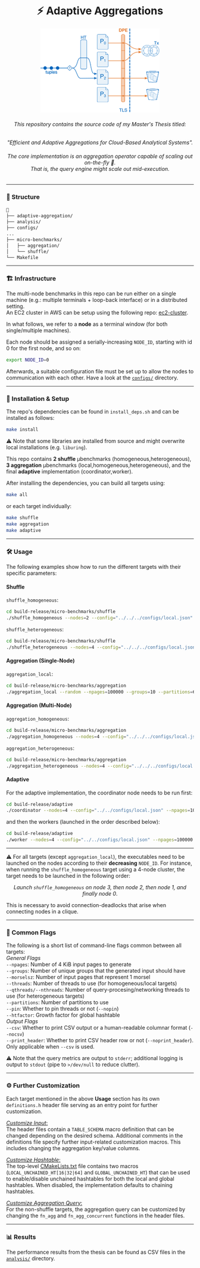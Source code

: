 <div align="center">
<h1> ⚡ Adaptive Aggregations </h1>

<img src="dpe.png" alt="" width="320"/>

<h6>
This repository contains the source code of my Master's Thesis titled:
</h6>
<div align="center">
<i>"Efficient and Adaptive Aggregations for Cloud-Based Analytical Systems".</i>
</div>

<h6>
The core implementation is an aggregation operator capable of scaling out <i>on-the-fly 🪽</i>.
<br>
That is, the query engine might scale out <i>mid-execution</i>.
</h6>
</div>

---

### 📁 Structure

```
📂
├── adaptive-aggregation/
├── analysis/
├── configs/
...
├── micro-benchmarks/
│   ├── aggregation/
│   └── shuffle/
└── Makefile
```

---
### 🏗️ Infrastructure

The multi-node benchmarks in this repo can be run either on a single machine (e.g.: multiple terminals + loop-back interface) or in a distributed setting.
<br>
An EC2 cluster in AWS can be setup using the following repo: [ec2-cluster](https://github.com/abdelrahman-0/ec2-cluster).  

In what follows, we refer to a <b>node</b> as a terminal window (for both single/multiple machines).

Each node should be assigned a serially-increasing <code>NODE_ID</code>, starting with id 0 for the first node, and so on:
```bash
export NODE_ID=0
```

Afterwards, a suitable configuration file must be set up to allow the nodes to communication with each other.
Have a look at the <code>[configs/](https://github.com/abdelrahman-0/adaptive-aggregations/tree/master/configs)</code> directory.


---

### 🔧 Installation & Setup

The repo's dependencies can be found in <code>install_deps.sh</code> and can be installed as follows: 
```bash
make install
```

⚠️ Note that some libraries are installed from source and might overwrite local installations (e.g. <code>liburing</code>).

This repo contains <b>2 shuffle</b> µbenchmarks (homogeneous,heterogeneous), <b>3 aggregation</b> µbenchmarks (local,homogeneous,heterogeneous), and the final <b>adaptive</b> implementation (coordinator,worker).

After installing the dependencies, you can build all targets using:
```bash
make all
```
or each target individually:
```bash
make shuffle
make aggregation
make adaptive
```

---

### 🛠️ Usage

The following examples show how to run the different targets with their specific parameters:

#### Shuffle

<code>shuffle_homogeneous</code>:
```bash
cd build-release/micro-benchmarks/shuffle
./shuffle_homogeneous --nodes=2 --config="../../../configs/local.json" --random --npages=100000 --groups=10 --partitions=64 --threads=8
```

<code>shuffle_heterogeneous</code>:
```bash
cd build-release/micro-benchmarks/shuffle
./shuffle_heterogeneous --nodes=4 --config="../../../configs/local.json" --random --npages=100000 --groups=10 --partitions=64 --nthreads=3 --qthreads=6
```

#### Aggregation (Single-Node)

<code>aggregation_local</code>:
```bash
cd build-release/micro-benchmarks/aggregation
./aggregation_local --random --npages=100000 --groups=10 --partitions=64 --threads=8
```

#### Aggregation (Multi-Node)

<code>aggregation_homogeneous</code>:
```bash
cd build-release/micro-benchmarks/aggregation
./aggregation_homogeneous --nodes=4 --config="../../../configs/local.json" --random --npages=100000 --groups=10 --partitions=64 --threads=8
```

<code>aggregation_heterogeneous</code>:
```bash
cd build-release/micro-benchmarks/aggregation
./aggregation_heterogeneous --nodes=4 --config="../../../configs/local.json" --random --npages=100000 --groups=10 --partitions=64 --nthreads=3 --qthreads=6
```

#### Adaptive

For the adaptive implementation, the coordinator node needs to be run first:
```bash
cd build-release/adaptive
./coordinator --nodes=4 --config="../../configs/local.json" --npages=100000
```
and then the workers (launched in the order described below):
```bash
cd build-release/adaptive
./worker --nodes=4 --config="../../configs/local.json" --npages=100000 --groups=100000 --threads=4 --policy="regression" --timeout=250
```

---

⚠️ For all targets (except <code>aggregation_local</code>), the executables need to be launched on the nodes according to their <b>decreasing</b> <code>NODE_ID</code>.
For instance, when running the <code>shuffle_homogeneous</code> target using a 4-node cluster, the target needs to be launched in the following order:
<div align="center">
<i>Launch <code>shuffle_homogeneous</code> on node 3, then node 2, then node 1, and finally node 0</i>.
</div>

This is necessary to avoid connection-deadlocks that arise when connecting nodes in a clique.

---

### 🚩 Common Flags
The following is a short list of command-line flags common between all targets:
<br>
<i>General Flags</i>
<br>
<code>--npages</code>: Number of 4 KiB input pages to generate
<br>
<code>--groups</code>: Number of unique groups that the generated input should have
<br>
<code>--morselsz</code>: Number of input pages that represent 1 morsel
<br>
<code>--threads</code>: Number of threads to use (for homogeneous/local targets)
<br>
<code>--qthreads/--nthreads</code>: Number of query-procesing/networking threads to use (for heterogeneous targets)
<br>
<code>--partitions</code>: Number of partitions to use
<br>
<code>--pin</code>: Whether to pin threads or not (<code>--nopin</code>)
<br>
<code>--htfactor</code>: Growth factor for global hashtable
<br>
<i>Output Flags</i>
<br>
<code>--csv</code>: Whether to print CSV output or a human-readable columnar format (<code>--nocsv</code>)
<br>
<code>--print_header</code>: Whether to print CSV header row or not (<code>--noprint_header</code>). Only applicable when <code>--csv</code> is used. 

⚠️ Note that the query metrics are output to <code>stderr</code>; additional logging is output to <code>stdout</code> (pipe to <code>>/dev/null</code> to reduce clutter).


---

### ⚙️ Further Customization

Each target mentioned in the above <b>Usage</b> section has its own <code>definitions.h</code> header file serving as an entry point for further customization.

<u><i>Customize Input</i>:</u>
<br>
The header files contain a <code>TABLE_SCHEMA</code> macro definition that can be changed depending on the desired schema.
Additional comments in the definitions file specify further input-related customization macros.
This includes changing the aggregation key/value columns.

<u><i>Customize Hashtable</i>:</u>
<br>
The top-level [CMakeLists.txt](https://github.com/abdelrahman-0/adaptive-aggregations/blob/master/CMakeLists.txt#L32-L33) file contains two macros (<code>LOCAL_UNCHAINED_HT[16|32|64]</code> and <code>GLOBAL_UNCHAINED_HT</code>) that can be used to enable/disable unchained hashtables for both the local and global hashtables.
When disabled, the implementation defaults to chaining hashtables.

<u><i>Customize Aggregation Query</i>:</u>
<br>
For the non-shuffle targets, the aggregation query can be customized by changing the <code>fn_agg</code> and <code>fn_agg_concurrent</code> functions in the header files.

---

### 📊 Results

The performance results from the thesis can be found as CSV files in the <code>[analysis/](https://github.com/abdelrahman-0/adaptive-aggregations/tree/master/analysis)</code> directory.
